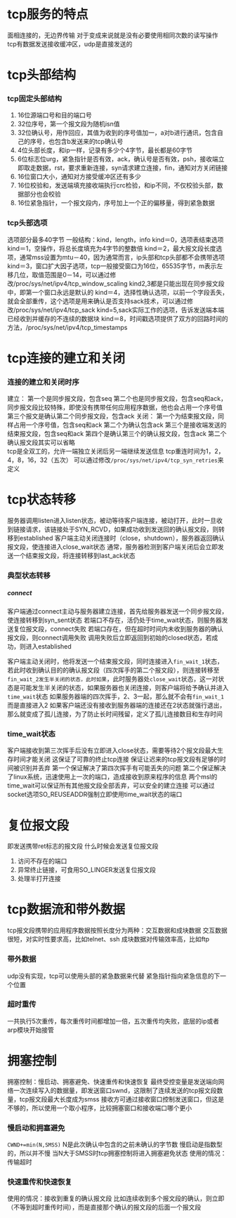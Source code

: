 # tcp服务的特点
面相连接的，无边界传输
对于变成来说就是没有必要使用相同次数的读写操作
tcp有数据发送接收缓冲区，udp是直接发送的
# tcp头部结构
### tcp固定头部结构
1. 16位源端口号和目的端口号
2. 32位序号，第一个报文段为随机isn值
3. 32位确认号，用作回应，其值为收到的序号值加一，a对b进行通讯，包含自己的序号，也包含b发送来的tcp确认号
4. 4位头部长度，和ip一样，记录有多少个4字节，最长都是60字节
5. 6位标志位urg，紧急指针是否有效，ack，确认号是否有效，psh，接收端立即取走数据，rst，要求重新连接，syn请求建立连接，fin，通知对方关闭链接
6. 16位窗口大小，通知对方接受缓冲区还有多少
7. 16位校验和，发送端填充接收端执行crc检验，和ip不同，不仅校验头部，数据部分也会校验
8. 16位紧急指针，一个报文段内，序号加上一个正的偏移量，得到紧急数据

### tcp头部选项
选项部分最多40字节
一般结构：kind，length，info
kind＝0，选项表结束选项
kind＝1，空操作，将总长度填充为4字节的整数倍
kind＝2，最大报文段长度选项，通常mss设置为mtu－40，因为通常而言，ip头部和tcp头部都不会携带选项
kind＝3，窗口扩大因子选项，tcp一般接受窗口为16位，65535字节，m表示左移几位，取值范围是0－14，可以通过修改/proc/sys/net/ipv4/tcp_window_scaling
kind2,3都是只能出现在同步报文段中，即第一个窗口永远是默认的
kind＝4，选择性确认选项，以前一个字段丢失，就会全部重传，这个选项是用来确认是否支持sack技术，可以通过修改/proc/sys/net/ipv4/tcp_sack
kind=5,sack实际工作的选项，告诉发送端本端已经收到并缓存的不连续的数据块
kind＝8，时间戳选项提供了双方的回路时间的方法，/proc/sys/net/ipv4/tcp_timestamps
# tcp连接的建立和关闭
### 连接的建立和关闭时序
建立：
第一个是同步报文段，包含seq
第二个也是同步报文段，包含seq和ack，同步报文段比较特殊，即使没有携带任何应用程序数据，他也会占用一个序号值
第三个报文是确认第二个同步报文段，包含ack
关闭：
第一个为结束报文段，同样占用一个序号值，包含seq和ack
第二个为确认包含ack
第三个是接收端发送的结束报文段，包含seq和ack
第四个是确认第三个的确认报文段，包含ack
第二个确认报文段其实可以省略
<br>
tcp是全双工的，允许一端独立关闭后另一端继续发送信息
tcp重连时间为1，2，4，8，16，32（五次）
可以通过修改`/proc/sys/net/ipv4/tcp_syn_retries`来定义
# tcp状态转移

服务器调用listen进入listen状态，被动等待客户端连接，被动打开，此时一旦收到链接请求，该链接处于SYN_RCVD，如果成功收到发送回的确认报文段，则转移到established
客户端主动关闭连接时（close，shutdown），服务器返回确认报文段，使连接进入close_wait状态
通常，服务器检测到客户端关闭后会立即发送一个结束报文段，将连接转移到last_ack状态

### 典型状态转移
##### connect
客户端通过connect主动与服务器建立连接，首先给服务器发送一个同步报文段，使连接转移到syn_sent状态
若端口不存在，活仍处于time_wait状态，则服务器发送复位报文段，connect失败
若端口存在，但在超时时间内未收到服务器的确认报文段，则connect调用失败
调用失败后立即返回到初始的closed状态，若成功，则进入established

客户端主动关闭时，他将发送一个结束报文段，同时连接进入`fin_wait_1`状态，若此时收到确认目的的确认报文段（四次挥手的第二个报文段），则连接转移至`fin_wait_2发生半关闭的状态，此时如果`，此时服务器处`close_wait`状态，这一对状态是可能发生半关闭的状态，如果服务器也关闭连接，则客户端将给予确认并进入`time_wait`状态
如果服务器端的四次挥手，2、3一起，那么就不会有`fin_wait_1`而是直接进入2
如果客户端还没有接收到服务器端的连接还在2状态就强行退出，那么就变成了孤儿连接，为了防止长时间残留，定义了孤儿连接数目和生存时间

### time_wait状态
客户端接收到第三次挥手后没有立即进入close状态，需要等待2个报文段最大生存时间才能关闭
这保证了可靠的终止tcp连接
保证让迟来的tcp报文段有足够的时间被识别并丢弃
第一个保证解决了第四次挥手有可能丢失的问题
第二个保证解决了linux系统，迅速使用上一次的端口，造成接收到原来程序的信息
两个msl的time_wait可以保证所有其他报文段全部丢弃，可以安全的建立连接
可以通过socket选项SO_REUSEADDR强制立即使用time_wait状态的端口
# 复位报文段
即发送携带ret标志的报文段
什么时候会发送复位报文段
1. 访问不存在的端口
2. 异常终止链接，可食用SO_LINGER发送复位报文段
3. 处理半打开连接
# tcp数据流和带外数据
tcp报文段携带的应用程序数据按照长度分为两种：交互数据和成块数据
交互数据很短，对实时性要求高，比如telnet、ssh
成块数据对传输效率高，比如ftp

### 带外数据
udp没有实现，tcp可以使用头部的紧急数据来代替
紧急指针指向紧急信息的下一个位置

### 超时重传
一共执行5次重传，每次重传时间都增加一倍，五次重传均失败，底层的ip或者arp模块开始接管
# 拥塞控制
拥塞控制：慢启动、拥塞避免、快速重传和快速恢复
最终受控变量是发送端向网络一次连续写入的数据量，即发送窗口swnd，这限制了连续发送的tcp报文段数量，tcp报文段最大长度成为smss
接收方可通过接收窗口控制发送窗口，但这是不够的，所以使用一个取小程序，比较拥塞窗口和接收端口哪个更小
### 慢启动和拥塞避免
`CWND+=min(N,SMSS)`
N是此次确认中包含的之前未确认的字节数
慢启动是指数型的，所以并不慢
当N大于SMSS时tcp拥塞控制将进入拥塞避免状态
使用的情况：传输超时
### 快速重传和快速恢复
使用的情况：接收到重复的确认报文段
比如连续收到多个报文段的确认，则立即（不等到超时重传时间），而是直接那个确认的报文段的后面一个报文段

